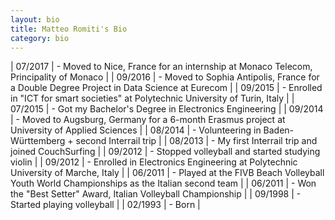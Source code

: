 ```yaml
---
layout: bio
title: Matteo Romiti's Bio
category: bio
---
```


| 07/2017 | - Moved to Nice, France for an internship at Monaco Telecom, Principality of Monaco |
| 09/2016 | - Moved to Sophia Antipolis, France for a Double Degree Project in Data Science at Eurecom |
| 09/2015 | - Enrolled in "ICT for smart societies" at Polytechnic University of Turin, Italy |
| 07/2015 | - Got my Bachelor's Degree in Electronics Engineering |
| 09/2014 | - Moved to Augsburg, Germany for a 6-month Erasmus project at University of Applied Sciences |
| 08/2014 | - Volunteering in Baden-Württemberg + second Interrail trip |
| 08/2013 | - My first Interrail trip and joined CouchSurfing |
| 09/2012 | - Stopped volleyball and started studying violin |
| 09/2012 | - Enrolled in Electronics Engineering at Polytechnic University of Marche, Italy |
| 06/2011 | - Played at the FIVB Beach Volleyball Youth World Championships as the Italian second team |
| 06/2011 | - Won the "Best Setter" Award, Italian Volleyball Championship |
| 09/1998 | - Started playing volleyball |
| 02/1993 | - Born |